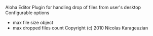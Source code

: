 Aloha Editor Plugin for handling drop of files from user's desktop
Configurable options
* max file size object
* max dropped files count
Copyright (c) 2010 Nicolas Karageuzian